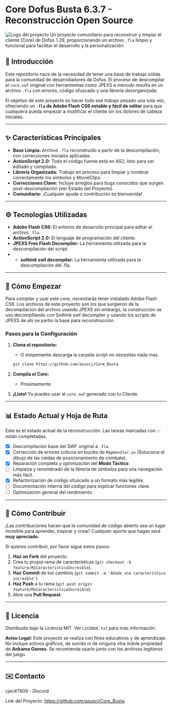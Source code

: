 # Core Dofus Busta 6.3.7 - Reconstrucción Open Source

![Logo del proyecto](https://i.imgur.com/1.png) Un proyecto comunitario para reconstruir y limpiar el cliente (Core) de Dofus 1.29, proporcionando un archivo `.fla` limpio y funcional para facilitar el desarrollo y la personalización.



## 📖 Introducción

Este repositorio nace de la necesidad de tener una base de trabajo sólida para la comunidad de desarrolladores de Dofus. El proceso de descompilar el  `core.swf` original con herramientas como JPEXS a menudo resulta en un archivo `.fla` con errores, código ofuscado y una librería desorganizada.

El objetivo de este proyecto es hacer todo ese trabajo pesado una sola vez, ofreciendo un **`.fla` de Adobe Flash CS6 estable y fácil de editar** para que cualquiera pueda empezar a modificar el cliente sin los dolores de cabeza iniciales.

---

## ✨ Características Principales

* **Base Limpia:** Archivo `.fla` reconstruido a partir de la descompilación, con correcciones iniciales aplicadas.
* **ActionScript 2.0:** Todo el código fuente está en AS2, listo para ser editado y compilado.
* **Librería Organizada:** Trabajo en proceso para limpiar y nombrar correctamente los símbolos y MovieClips.
* **Correcciones Clave:** Incluye arreglos para bugs conocidos que surgen post-descompilación (ver Estado del Proyecto).
* **Comunitario:** ¡Cualquier ayuda o contribución es bienvenida!

---

## ⚙️ Tecnologías Utilizadas

* **Adobe Flash CS6:** El entorno de desarrollo principal para editar el archivo `.fla`.
* **ActionScript 2.0:** El lenguaje de programación del cliente.
* **JPEXS Free Flash Decompiler:** La herramienta utilizada para la descompilación del script.
* * **sothink swf decompiler:** La herramienta utilizada para la descompilación del .fla.

---

## 🚀 Cómo Empezar

Para compilar y usar este core, necesitarás tener instalado Adobe Flash CS6. Los archivos de este proyecto son los que surgieron de la decompilacion del archivo usando JPEXS sin embargo, la construccion se uso decomplilando con Sothink swf decompiler y usando los scripts de JPEXS de ahi se partio la base para reconstrucción. 

### Pasos para la Configuración

1.  **Clona el repositorio:**
    * O simpemente descarga la carpeta script no necesitas nada mas.

    ```sh
    git clone https://github.com/asuscj/Core_Busta
    ```

4.  **Compila el Core:**
    * Proximamente

6.  **¡Listo!** Ya puedes usar el `core.swf` generado con tu Cliente.

---

## 📊 Estado Actual y Hoja de Ruta

Este es el estado actual de la reconstrucción. Las tareas marcadas con ✅ están completadas.

* [x] Descompilación base del SWF original a `.fla`.
* [x] Corrección de errores críticos en bucles de `MapHandler.as` (Soluciona el dibujo de las celdas de posicionamiento de combate).
* [x] Reparación completa y optimización del **Modo Táctico**.
* [ ] Limpieza y renombrado de la librería de símbolos para una navegación más fácil.
* [x] Refactorización de código ofuscado a un formato más legible.
* [ ] Documentación interna del código para explicar funciones clave.
* [ ] Optimización general del rendimiento.

---

## 🤝 Cómo Contribuir

¡Las contribuciones hacen que la comunidad de código abierto sea un lugar increíble para aprender, inspirar y crear! Cualquier aporte que hagas será **muy apreciado**.

Si quieres contribuir, por favor sigue estos pasos:

1.  **Haz un Fork** del proyecto.
2.  Crea tu propia rama de características (`git checkout -b feature/MiCaracteristicaIncreible`).
3.  **Haz Commit** de tus cambios (`git commit -m 'Añade una característica increíble'`).
4.  **Haz Push** a tu rama (`git push origin feature/MiCaracteristicaIncreible`).
5.  Abre una **Pull Request**.

---

## 📜 Licencia

Distribuido bajo la Licencia MIT. Ver `LICENSE.txt` para más información.

**Aviso Legal:** Este proyecto se realiza con fines educativos y de aprendizaje. No incluye activos gráficos, de sonido ni de ninguna otra índole propiedad de **Ankama Games**. Se recomienda usarlo junto con los archivos legítimos del juego.

---

## ✉️ Contacto

cjec#7809  -  Discord

Link del Proyecto: https://github.com/asuscj/Core_Busta
